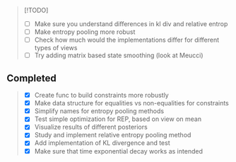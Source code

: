 > [!TODO]
> - [ ] Make sure you understand differences in kl div and relative entrop 
> - [ ] Make entropy pooling more robust 
> - [ ] Check how much would the implementations differ for different types of views 
> - [ ] Try adding matrix based state smoothing (look at Meucci) 

## Completed
> - [X] Create func to build constraints more robustly 
> - [X] Make data structure for equalities vs non-equalities for constraints 
> - [X] Simplify names for entropy pooling methods 
> - [X] Test simple optimization for REP, based on view on mean 
> - [X] Visualize results of different posteriors 
> - [X] Study and implement relative entropy pooling method
> - [X] Add implementation of KL divergence and test 
> - [X] Make sure that time exponential decay works as intended 

